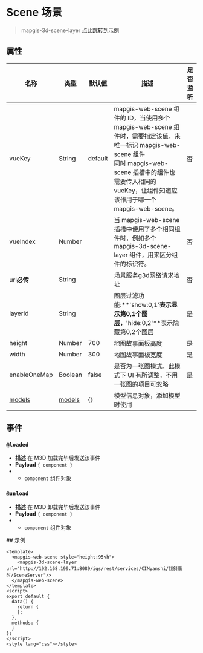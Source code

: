 # Scene 场景

> mapgis-3d-scene-layer
> [点此跳转到示例](#example)


## 属性

| 名称                      | 类型                | 默认值  | 描述                                                                                                                                                                                                                                 | 是否监听 |
| ------------------------- | ------------------- | ------- | ------------------------------------------------------------------------------------------------------------------------------------------------------------------------------------------------------------------------------------ | -------- |
| vueKey                    | String              | default | mapgis-web-scene 组件的 ID，当使用多个 mapgis-web-scene 组件时，需要指定该值，来唯一标识 mapgis-web-scene 组件 <br/>        同时 mapgis-web-scene 插槽中的组件也需要传入相同的 vueKey，让组件知道应该作用于哪一个 mapgis-web-scene。 | 否       |
| vueIndex                  | Number              |         | 当 mapgis-web-scene 插槽中使用了多个相同组件时，例如多个 mapgis-3d-scene-layer 组件，用来区分组件的标识符。                                                                                                                            | 否       |
|url**必传**|String||场景服务g3d网络请求地址|否|
| layerId | String               |      | 图层过滤功能:**'show:0,1'**表示显示第0,1个图层，**'hide:0,2'**表示隐藏第0,2个图层                                                                                                                                                                                | 是       |
| height                    | Number              | 700     | 地图故事面板高度                                                                                                                                                                                                                     | 是       |
| width                     | Number              | 300     | 地图故事面板宽度                                                                                                                                                                                                                     | 是       |
| enableOneMap              | Boolean             | false   | 是否为一张图模式，此模式下 UI 有所调整，不用一张图的项目可忽略                                                                                                                                                                       | 是       |
| [models](#modelObj)       | [models](#modelObj) | {}      | 模型信息对象，添加模型时使用                                                                                                                                                                                                         |          |

## 事件

### `@loaded`

- **描述** 在 M3D 加载完毕后发送该事件
- **Payload** `{ component }`
- - `component` 组件对象

### `@unload`

- **描述** 在 M3D 卸载完毕后发送该事件
- **Payload** `{ component }`
- - `component` 组件对象


<span id="example">## 示例</span>
```vue
<template>
  <mapgis-web-scene style="height:95vh">
    <mapgis-3d-scene-layer url="http://192.168.199.71:8089/igs/rest/services/CIMyanshi/倾斜临时/SceneServer"/>
  </mapgis-web-scene>
</template>
<script>
export default {
  data() {
    return {
    };
  },
  methods: {
  }
};
</script>
<style lang="css"></style>
```